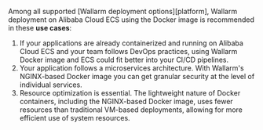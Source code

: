 Among all supported [Wallarm deployment options][platform], Wallarm deployment on Alibaba Cloud ECS using the Docker image is recommended in these **use cases**:

1. If your applications are already containerized and running on Alibaba Cloud ECS and your team follows DevOps practices, using Wallarm Docker image and ECS could fit better into your CI/CD pipelines.
1. Your application follows a microservices architecture. With Wallarm's NGINX-based Docker image you can get granular security at the level of individual services.
1. Resource optimization is essential. The lightweight nature of Docker containers, including the NGINX-based Docker image, uses fewer resources than traditional VM-based deployments, allowing for more efficient use of system resources.
